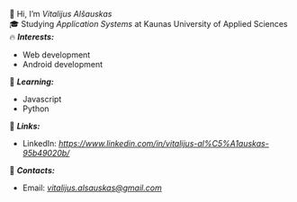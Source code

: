 👋 Hi, I’m *Vitalijus Alšauskas*<br/>
🎓 Studying *Application Systems* at Kaunas University of Applied Sciences<br/>
🔥 ***Interests:***
- Web development
- Android development

🌱 ***Learning:***
- Javascript
- Python

💎 ***Links:***
- LinkedIn: *https://www.linkedin.com/in/vitalijus-al%C5%A1auskas-95b49020b/*

📮 ***Contacts:***
- Email: *vitalijus.alsauskas@gmail.com*
